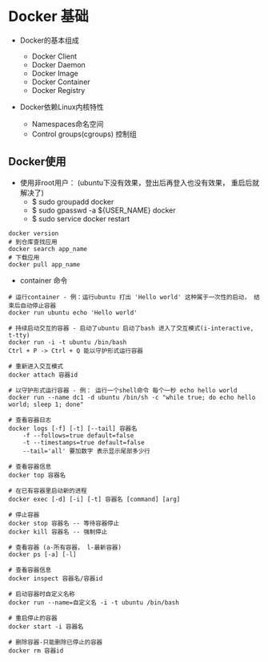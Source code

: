 # Docker 基础 
 
- Docker的基本组成
    - Docker Client
    - Docker Daemon
    - Docker Image
    - Docker Container
    - Docker Registry

- Docker依赖Linux内核特性
    - Namespaces命名空间
    - Control groups(cgroups) 控制组

## Docker使用

- 使用非root用户： (ubuntu下没有效果，登出后再登入也没有效果， 重启后就解决了)
    - $ sudo groupadd docker
    - $ sudo gpasswd -a ${USER_NAME} docker
    - $ sudo service docker restart

```
docker version
# 到仓库查找应用
docker search app_name
# 下载应用
docker pull app_name
```

- container 命令
```
# 运行container - 例：运行ubuntu 打出 'Hello world' 这种属于一次性的启动， 结束后自动停止容器
docker run ubuntu echo 'Hello world' 

# 持续启动交互的容器 - 启动了ubuntu 启动了bash 进入了交互模式(i-interactive, t-tty)
docker run -i -t ubuntu /bin/bash
Ctrl + P -> Ctrl + Q 能以守护形式运行容器

# 重新进入交互模式
docker attach 容器id

# 以守护形式运行容器 - 例： 运行一个shell命令 每个一秒 echo hello world
docker run --name dc1 -d ubuntu /bin/sh -c "while true; do echo hello world; sleep 1; done" 

# 查看容器日志
docker logs [-f] [-t] [--tail] 容器名
    -f --follows=true default=false
    -t --timestamps=true default=false
    --tail='all' 要加数字 表示显示尾部多少行

# 查看容器信息
docker top 容器名

# 在已有容器里启动新的进程
docker exec [-d] [-i] [-t] 容器名 [command] [arg]

# 停止容器
docker stop 容器名 -- 等待容器停止
docker kill 容器名 -- 强制停止

# 查看容器 (a-所有容器， l-最新容器)
docker ps [-a] [-l]

# 查看容器信息
docker inspect 容器名/容器id

# 启动容器时自定义名称
docker run --name=自定义名 -i -t ubuntu /bin/bash

# 重启停止的容器
docker start -i 容器名

# 删除容器-只能删除已停止的容器
docker rm 容器id
```